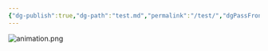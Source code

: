 ```yaml
---
{"dg-publish":true,"dg-path":"test.md","permalink":"/test/","dgPassFrontmatter":true,"noteIcon":"","created":"2025-07-14T21:03:46.367+08:00","updated":"2025-07-14T21:41:44.314+08:00"}
---
```




![animation.png](/img/user/Functional%20files/Photo%20Resources/animation.png)

